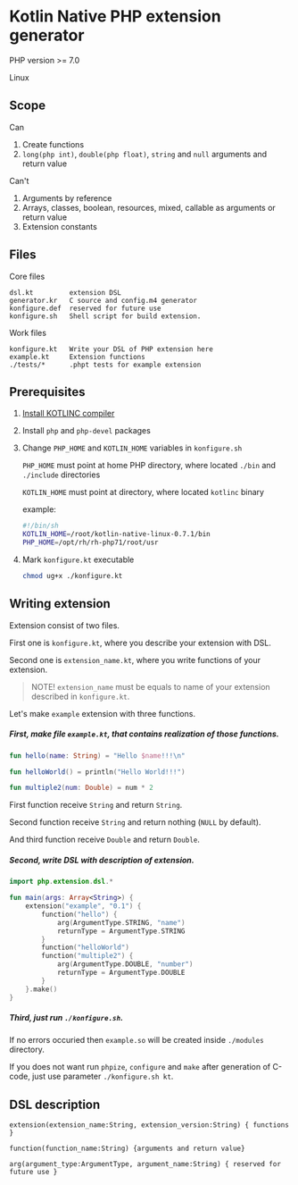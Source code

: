 # Kotlin Native PHP extension generator

PHP version >= 7.0

Linux

## Scope
Can
1. Create functions
2. `long(php int)`, `double(php float)`, `string` and `null` arguments and return value

Can't
1. Arguments by reference
2. Arrays, classes, boolean, resources, mixed, callable as arguments or return value
3. Extension constants
## Files

Core files
```
dsl.kt         extension DSL
generator.kr   C source and config.m4 generator
konfigure.def  reserved for future use
konfigure.sh   Shell script for build extension.
```
Work files
```
konfigure.kt   Write your DSL of PHP extension here
example.kt     Extension functions
./tests/*      .phpt tests for example extension
```

## Prerequisites

1. [Install KOTLINC compiler](https://kotlinlang.org/docs/tutorials/native/basic-kotlin-native-app.html)
2. Install `php` and `php-devel` packages
3. Change `PHP_HOME` and `KOTLIN_HOME` variables in `konfigure.sh`

   `PHP_HOME` must point at home PHP directory, where located `./bin` and `./include` directories

   `KOTLIN_HOME` must point at directory, where located `kotlinc` binary

   example:
   ```sh
   #!/bin/sh
   KOTLIN_HOME=/root/kotlin-native-linux-0.7.1/bin
   PHP_HOME=/opt/rh/rh-php71/root/usr
   ```
4. Mark `konfigure.kt` executable

   ```sh
   chmod ug+x ./konfigure.kt
   ```

## Writing extension

Extension consist of two files.

First one is `konfigure.kt`, where you describe your extension with DSL.

Second one is `extension_name.kt`, where you write functions of your extension.

> NOTE! `extension_name` must be equals to name of your extension described in `konfigure.kt`.


Let's make `example` extension with three functions.

##### First, make file `example.kt`, that contains realization of those functions.

```kotlin
fun hello(name: String) = "Hello $name!!!\n"

fun helloWorld() = println("Hello World!!!")

fun multiple2(num: Double) = num * 2
```

First function receive `String` and return `String`.

Second function receive `String` and return nothing (`NULL` by default).

And third function receive `Double` and return `Double`.


##### Second, write DSL with description of extension.

```kotlin
import php.extension.dsl.*

fun main(args: Array<String>) {
    extension("example", "0.1") {
        function("hello") {
            arg(ArgumentType.STRING, "name")
            returnType = ArgumentType.STRING
        }
        function("helloWorld")
        function("multiple2") {
            arg(ArgumentType.DOUBLE, "number")
            returnType = ArgumentType.DOUBLE
        }
    }.make()
}
```

##### Third, just run `./konfigure.sh`.

If no errors occuried then `example.so` will be created inside `./modules` directory.

If you does not want run `phpize`, `configure` and `make` after generation of C-code, just use parameter `./konfigure.sh kt`.

## DSL description

```
extension(extension_name:String, extension_version:String) { functions }

function(function_name:String) {arguments and return value}

arg(argument_type:ArgumentType, argument_name:String) { reserved for future use }
``` 